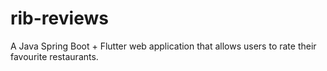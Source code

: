 # rib-reviews
A Java Spring Boot + Flutter web application that allows users to rate their favourite restaurants.
